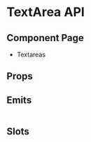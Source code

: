# TextArea API

## Component Page
- <router-link to="/components/textareas">Textareas</router-link>

## Props
<Table name="text-area" field="props" />

## Emits
<Table name="text-area" field="emits" />

## Slots
<Table name="text-area" field="slots" />
